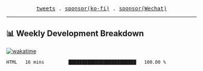 <p align="center">
  <samp>
    <a href="https://twitter.com/everfu8">tweets</a> .
    <a href="https://ko-fi.com/everfu">sponsor(ko-fi)</a> . 
    <a href="https://s3.qjqq.cn/47/663742bac8e52.webp!color">sponsor(Wechat)</a>
  </samp>
</p>

---

## 📊 Weekly Development Breakdown

[![wakatime](https://wakatime.com/badge/user/0fcef314-a9cd-4509-9880-5cdb2158a775.svg)](https://wakatime.com/@0fcef314-a9cd-4509-9880-5cdb2158a775)

<!--START_SECTION:waka-->

```txt
HTML   16 mins         █████████████████████████   100.00 %
```

<!--END_SECTION:waka-->